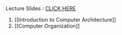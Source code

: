 Lecture Slides : [CLICK HERE](https://nsbm365-my.sharepoint.com/:f:/g/personal/dtdkumara_students_nsbm_ac_lk/Ejqx4BrEEBBBjZPNcELW4QsBn-u0vebx1vKQS_aXU-UbfQ?e=vg8wVE)
1. [[Introduction to Computer Architecture]]
2. [[Computer Organization]]